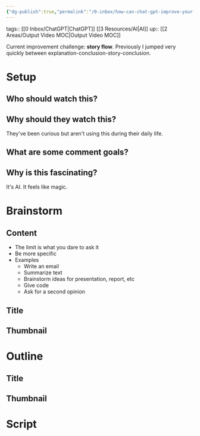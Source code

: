 ```yaml
---
{"dg-publish":true,"permalink":"/0-inbox/how-can-chat-gpt-improve-your-life-video-script/"}
---
```


tags:: [[0 Inbox/ChatGPT\|ChatGPT]] [[3 Resources/AI\|AI]]
up:: [[2 Areas/Output Video MOC\|Output Video MOC]]

Current improvement challenge: **story flow**. Previously I jumped very quickly between explanation-conclusion-story-conclusion.

# Setup
## Who should watch this?

## Why should they watch this?
They've been curious but aren't using this during their daily life.

## What are some comment goals?

## Why is this fascinating?
It's AI. It feels like magic.

# Brainstorm
## Content
- The limit is what you dare to ask it
- Be more specific
- Examples
	- Write an email
	- Summarize text
	- Brainstorm ideas for presentation, report, etc
	- Give code
	- Ask for a second opinion

## Title

## Thumbnail

# Outline

## Title

## Thumbnail

# Script